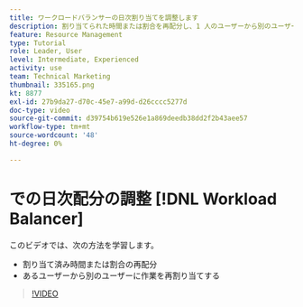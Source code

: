```yaml
---
title: ワークロードバランサーの日次割り当てを調整します
description: 割り当てられた時間または割合を再配分し、1 人のユーザーから別のユーザーに作業を再割り当てする方法を説明します。
feature: Resource Management
type: Tutorial
role: Leader, User
level: Intermediate, Experienced
activity: use
team: Technical Marketing
thumbnail: 335165.png
kt: 8877
exl-id: 27b9da27-d70c-45e7-a99d-d26cccc5277d
doc-type: video
source-git-commit: d39754b619e526e1a869deedb38dd2f2b43aee57
workflow-type: tm+mt
source-wordcount: '48'
ht-degree: 0%

---
```


# での日次配分の調整 [!DNL Workload Balancer]

このビデオでは、次の方法を学習します。

* 割り当て済み時間または割合の再配分
* あるユーザーから別のユーザーに作業を再割り当てする


>[!VIDEO](https://video.tv.adobe.com/v/335165/?quality=12)
